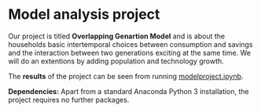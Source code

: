 # Model analysis project

Our project is titled **Overlapping Genartion Model** and is about the households basic intertemporal choices between consumption and savings and the interaction between two generations exciting at the same time. We will do an extentions by adding population and technology growth.

The **results** of the project can be seen from running [modelproject.ipynb](modelproject.ipynb).

**Dependencies:** Apart from a standard Anaconda Python 3 installation, the project requires no further packages.